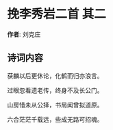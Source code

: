 # 挽李秀岩二首  其二

**作者**: 刘克庄

## 诗词内容

获麟以后更休论，化鹤而归亦浪言。

过眼忽看遗老传，终身不及长公门。

山房惜未从公择，书局闻曾拟道原。

六合茫茫千载远，些成无路可招魂。


